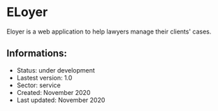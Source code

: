 # ELoyer

Eloyer is a web application to help lawyers manage their clients' cases.

## Informations:
- Status: under development
- Lastest version: 1.0
- Sector: service
- Created: November 2020
- Last updated: November 2020


